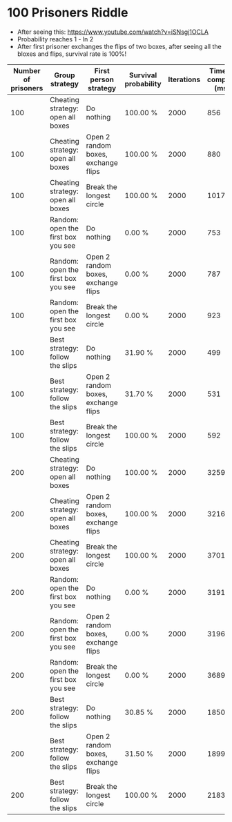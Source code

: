 # 100 Prisoners Riddle

- After seeing this: https://www.youtube.com/watch?v=iSNsgj1OCLA
- Probability reaches 1 - ln 2
- After first prisoner exchanges the flips of two boxes, after seeing all the bloxes and flips, survival rate is 100%!


| Number of prisoners | Group strategy                     | First person strategy               | Survival probability | Iterations | Time to compute (ms) |
| ------------------- |  --------------------------------- |  ---------------------------------- |  ------------------- |  --------- |  ------------------- |
| 100                 | Cheating strategy: open all boxes  | Do nothing                          | 100.00 %             | 2000       | 856                  |
| 100                 | Cheating strategy: open all boxes  | Open 2 random boxes, exchange flips | 100.00 %             | 2000       | 880                  |
| 100                 | Cheating strategy: open all boxes  | Break the longest circle            | 100.00 %             | 2000       | 1017                 |
| 100                 | Random: open the first box you see | Do nothing                          | 0.00 %               | 2000       | 753                  |
| 100                 | Random: open the first box you see | Open 2 random boxes, exchange flips | 0.00 %               | 2000       | 787                  |
| 100                 | Random: open the first box you see | Break the longest circle            | 0.00 %               | 2000       | 923                  |
| 100                 | Best strategy: follow the slips    | Do nothing                          | 31.90 %              | 2000       | 499                  |
| 100                 | Best strategy: follow the slips    | Open 2 random boxes, exchange flips | 31.70 %              | 2000       | 531                  |
| 100                 | Best strategy: follow the slips    | Break the longest circle            | 100.00 %             | 2000       | 592                  |
| 200                 | Cheating strategy: open all boxes  | Do nothing                          | 100.00 %             | 2000       | 3259                 |
| 200                 | Cheating strategy: open all boxes  | Open 2 random boxes, exchange flips | 100.00 %             | 2000       | 3216                 |
| 200                 | Cheating strategy: open all boxes  | Break the longest circle            | 100.00 %             | 2000       | 3701                 |
| 200                 | Random: open the first box you see | Do nothing                          | 0.00 %               | 2000       | 3191                 |
| 200                 | Random: open the first box you see | Open 2 random boxes, exchange flips | 0.00 %               | 2000       | 3196                 |
| 200                 | Random: open the first box you see | Break the longest circle            | 0.00 %               | 2000       | 3689                 |
| 200                 | Best strategy: follow the slips    | Do nothing                          | 30.85 %              | 2000       | 1850                 |
| 200                 | Best strategy: follow the slips    | Open 2 random boxes, exchange flips | 31.50 %              | 2000       | 1899                 |
| 200                 | Best strategy: follow the slips    | Break the longest circle            | 100.00 %             | 2000       | 2183                 |